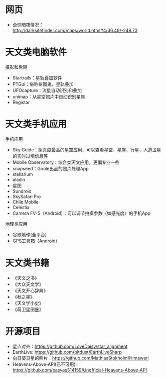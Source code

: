 # 网页

- 全球暗夜情况：http://darksitefinder.com/maps/world.html#4/36.49/-248.73

# 天文类电脑软件

摄影和后期
- Startrails：星轨叠加软件
- PTGui：俗称拼图鬼，星轨叠加
- UFOcapture：流星自动识别和叠加
- unimap：从星空照片中自动识别星座
- Registar

# 天文类手机应用

手机应用
- Sky Guide：拟真度最高的星空应用，可以查看星空、星座、行星、人造卫星的实时过境信息等
- Mobile Observatory：综合类天文应用，更偏专业一些
- snapseed：Goole出品的照片处理App
- stellarium
- aladin
- 星图
- Sundroid
- SkySafari Pro
- Chile Mobile
- Celestia
- Camera FV-5（Android）：可以调节拍摄参数（如感光度）的手机App

地理类应用
- 谷歌地球(全平台)
- GPS工具箱（Android）

# 天文类书籍

- 《天文之书》
- 《大众天文学》
- 《天文开心辞典》
- 《秋之星》
- 《天文学小史》
- 《萌卫星图鉴》

# 开源项目

- 星点对齐：https://github.com/LoveDaisy/star_alignment
- EarthLive: https://github.com/bitdust/EarthLiveSharp
- 向日葵卫星的照片：https://github.com/MathiasStokholm/Himawari
- Heavens-Above-API(已不可用): https://github.com/easyas314159/Unofficial-Heavens-Above-API
